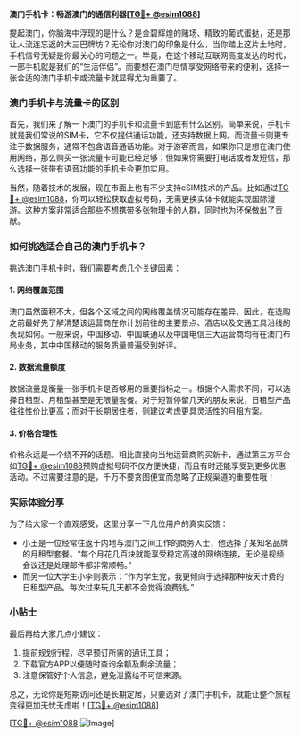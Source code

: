 **澳门手机卡：畅游澳门的通信利器[[TG💪+ @esim1088](https://t.me/s/esim1088)]**

提起澳门，你脑海中浮现的是什么？是金碧辉煌的赌场、精致的葡式蛋挞，还是那让人流连忘返的大三巴牌坊？无论你对澳门的印象是什么，当你踏上这片土地时，手机信号无疑是你最关心的问题之一。毕竟，在这个移动互联网高度发达的时代，一部手机就是我们的“生活伴侣”。而要想在澳门尽情享受网络带来的便利，选择一张合适的澳门手机卡或流量卡就显得尤为重要了。

### 澳门手机卡与流量卡的区别

首先，我们来了解一下澳门的手机卡和流量卡到底有什么区别。简单来说，手机卡就是我们常说的SIM卡，它不仅提供通话功能，还支持数据上网。而流量卡则更专注于数据服务，通常不包含语音通话功能。对于游客而言，如果你只是想在澳门使用网络，那么购买一张流量卡可能已经足够；但如果你需要打电话或者发短信，那么选择一张带有语音功能的手机卡会更加实用。

当然，随着技术的发展，现在市面上也有不少支持eSIM技术的产品。比如通过[TG💪+ @esim1088](https://t.me/s/esim1088)，你可以轻松获取虚拟号码，无需更换实体卡就能实现国际漫游。这种方案非常适合那些不想携带多张物理卡的人群，同时也为环保做出了贡献。

### 如何挑选适合自己的澳门手机卡？

挑选澳门手机卡时，我们需要考虑几个关键因素：

#### 1. 网络覆盖范围
澳门虽然面积不大，但各个区域之间的网络覆盖情况可能存在差异。因此，在选购之前最好先了解清楚该运营商在你计划前往的主要景点、酒店以及交通工具沿线的表现如何。一般来说，中国移动、中国联通以及中国电信三大运营商均有在澳门布局业务，其中中国移动的服务质量普遍受到好评。

#### 2. 数据流量额度
数据流量是衡量一张手机卡是否够用的重要指标之一。根据个人需求不同，可以选择日租型、月租型甚至是无限量套餐。对于短暂停留几天的朋友来说，日租型产品往往性价比更高；而对于长期居住者，则建议考虑更具灵活性的月租方案。

#### 3. 价格合理性
价格永远是一个绕不开的话题。相比直接向当地运营商购买新卡，通过第三方平台如[TG💪+ @esim1088](https://t.me/s/esim1088)预购虚拟号码不仅方便快捷，而且有时还能享受到更多优惠活动。不过需要注意的是，千万不要贪图便宜而忽略了正规渠道的重要性哦！

### 实际体验分享
为了给大家一个直观感受，这里分享一下几位用户的真实反馈：
- 小王是一位经常往返于内地与澳门之间工作的商务人士，他选择了某知名品牌的月租型套餐。“每个月花几百块就能享受稳定高速的网络连接，无论是视频会议还是处理邮件都非常顺畅。”
- 而另一位大学生小李则表示：“作为学生党，我更倾向于选择那种按天计费的日租型产品。每次过来玩几天都不会觉得浪费钱。”

### 小贴士
最后再给大家几点小建议：
1. 提前规划行程，尽早预订所需的通讯工具；
2. 下载官方APP以便随时查询余额及剩余流量；
3. 注意保管好个人信息，避免泄露给不可信来源。

总之，无论你是短期访问还是长期定居，只要选对了澳门手机卡，就能让整个旅程变得更加无忧无虑啦！[[TG💪+ @esim1088](https://t.me/s/esim1088)]

[[TG💪+ @esim1088](https://t.me/s/esim1088) ![Image](https://i.postimg.cc/4NQfJmqS/Snipaste-2025-05-13-00-14-12.png)]